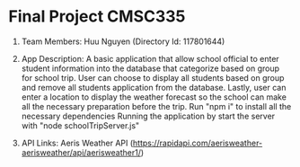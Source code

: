 ﻿# Final Project CMSC335

1. Team Members: Huu Nguyen (Directory Id: 117801644)

2. App Description: A basic application that allow school official to enter student
information into the database that categorize based on group for school trip. User can choose 
to display all students based on group and remove all students application from the database. 
Lastly, user can enter a location to display the weather forecast so the school can make all the
necessary preparation before the trip. 
Run "npm i" to install all the necessary dependencies
Running the application by start the server with "node schoolTripServer.js"

3. API Links: Aeris Weather API (https://rapidapi.com/aerisweather-aerisweather/api/aerisweather1/)
